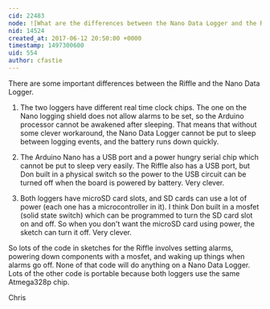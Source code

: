 ```yaml
---
cid: 22483
node: ![What are the differences between the Nano Data Logger and the Riffle?](../notes/warren/06-12-2017/what-are-the-differences-between-the-nano-data-logger-and-the-riffle)
nid: 14524
created_at: 2017-06-12 20:50:00 +0000
timestamp: 1497300600
uid: 554
author: cfastie
---
```


There are some important differences between the Riffle and the Nano Data Logger. 

1. The two loggers have different real time clock chips. The one on the Nano logging shield does not allow alarms to be set, so the Arduino processor cannot be awakened after sleeping. That means that without some clever workaround, the Nano Data Logger cannot be put to sleep between logging events, and the battery runs down quickly.

2. The Arduino Nano has a USB port and a power hungry serial chip which cannot be put to sleep very easily. The Riffle also has a USB port, but Don built in a physical switch so the power to the USB circuit can be turned off when the board is powered by battery. Very clever.

3. Both loggers have microSD card slots, and SD cards can use a lot of power (each one has a microcontroller in it). I think Don built in a mosfet (solid state switch) which can be programmed to turn the SD card slot on and off. So when you don't want the microSD card using power, the sketch can turn it off. Very clever. 

So lots of the code in sketches for the Riffle involves setting alarms, powering down components with a mosfet, and waking up things when alarms go off. None of that code will do anything on a Nano Data Logger. Lots of the other code is portable because both loggers use the same Atmega328p chip.

Chris